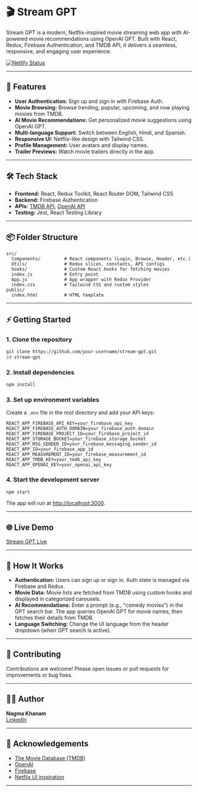 # 🎬 Stream GPT

Stream GPT is a modern, Netflix-inspired movie streaming web app with AI-powered movie recommendations using OpenAI GPT. Built with React, Redux, Firebase Authentication, and TMDB API, it delivers a seamless, responsive, and engaging user experience.

[![Netlify Status](https://api.netlify.com/api/v1/badges/27c9292d-1cdd-4dc5-aea9-7ac0722ed901/deploy-status)](https://app.netlify.com/projects/stream-gpt/deploys)

---

## 🚀 Features

- **User Authentication:** Sign up and sign in with Firebase Auth.
- **Movie Browsing:** Browse trending, popular, upcoming, and now playing movies from TMDB.
- **AI Movie Recommendations:** Get personalized movie suggestions using OpenAI GPT.
- **Multi-language Support:** Switch between English, Hindi, and Spanish.
- **Responsive UI:** Netflix-like design with Tailwind CSS.
- **Profile Management:** User avatars and display names.
- **Trailer Previews:** Watch movie trailers directly in the app.

---

## 🛠️ Tech Stack

- **Frontend:** React, Redux Toolkit, React Router DOM, Tailwind CSS
- **Backend:** Firebase Authentication
- **APIs:** [TMDB API](https://www.themoviedb.org/documentation/api), [OpenAI API](https://platform.openai.com/docs/api-reference)
- **Testing:** Jest, React Testing Library

---

## 📦 Folder Structure

```
src/
  Components/         # React components (Login, Browse, Header, etc.)
  Utils/              # Redux slices, constants, API configs
  hooks/              # Custom React hooks for fetching movies
  index.js            # Entry point
  App.js              # App wrapper with Redux Provider
  index.css           # Tailwind CSS and custom styles
public/
  index.html          # HTML template
```

---

## ⚡ Getting Started

### 1. Clone the repository

```sh
git clone https://github.com/your-username/stream-gpt.git
cd stream-gpt
```

### 2. Install dependencies

```sh
npm install
```

### 3. Set up environment variables

Create a `.env` file in the root directory and add your API keys:

```
REACT_APP_FIREBASE_API_KEY=your_firebase_api_key
REACT_APP_FIREBASE_AUTH_DOMAIN=your_firebase_auth_domain
REACT_APP_FIREBASE_PROJECT_ID=your_firebase_project_id
REACT_APP_STORAGE_BUCKET=your_firebase_storage_bucket
REACT_APP_MSG_SENDER_ID=your_firebase_messaging_sender_id
REACT_APP_ID=your_firebase_app_id
REACT_APP_MEASUREMENT_ID=your_firebase_measurement_id
REACT_APP_TMDB_KEY=your_tmdb_api_key
REACT_APP_OPENAI_KEY=your_openai_api_key
```

### 4. Start the development server

```sh
npm start
```

The app will run at [http://localhost:3000](http://localhost:3000).

---

## 🌐 Live Demo

[Stream GPT Live](https://your-live-url.com)

---

## 🧠 How It Works

- **Authentication:** Users can sign up or sign in. Auth state is managed via Firebase and Redux.
- **Movie Data:** Movie lists are fetched from TMDB using custom hooks and displayed in categorized carousels.
- **AI Recommendations:** Enter a prompt (e.g., "comedy movies") in the GPT search bar. The app queries OpenAI GPT for movie names, then fetches their details from TMDB.
- **Language Switching:** Change the UI language from the header dropdown (when GPT search is active).

---

## 🤝 Contributing

Contributions are welcome! Please open issues or pull requests for improvements or bug fixes.

---

## 🙋‍♂️ Author

**Nagma Khanam**  
[LinkedIn](https://www.linkedin.com/in/nagma-nk-khanam/)

---

## 🙏 Acknowledgements

- [The Movie Database (TMDB)](https://www.themoviedb.org/)
- [OpenAI](https://openai.com/)
- [Firebase](https://firebase.google.com/)
- [Netflix UI inspiration](https://www.netflix.com/)

---
